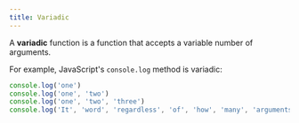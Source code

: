 ```yaml
---
title: Variadic
---
```


A **variadic** function is a function that accepts a variable number of arguments.

For example, JavaScript's `console.log` method is variadic:

```js
console.log('one')
console.log('one', 'two')
console.log('one', 'two', 'three')
console.log('It', 'word', 'regardless', 'of', 'how', 'many', 'arguments', 'you', 'pass')
```
